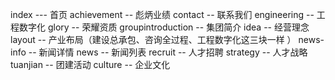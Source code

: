 index --- 首页
achievement -- 彪炳业绩
contact -- 联系我们
engineering -- 工程数字化
glory -- 荣耀资质
groupintroduction -- 集团简介
idea -- 经营理念
layout -- 产业布局（建设总承包、咨询全过程、工程数字化这三块一样 ）
news-info -- 新闻详情
news -- 新闻列表
recruit -- 人才招聘
strategy -- 人才战略
tuanjian -- 团建活动
culture -- 企业文化